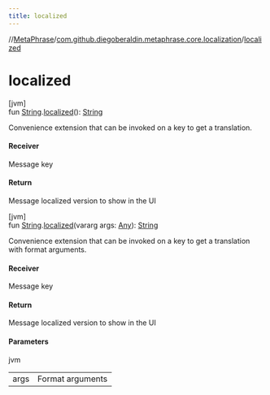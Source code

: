 ```yaml
---
title: localized
---
```

//[MetaPhrase](../../index.html)/[com.github.diegoberaldin.metaphrase.core.localization](index.html)/[localized](localized.html)



# localized



[jvm]\
fun [String](https://kotlinlang.org/api/latest/jvm/stdlib/kotlin/-string/index.html).[localized](localized.html)(): [String](https://kotlinlang.org/api/latest/jvm/stdlib/kotlin/-string/index.html)



Convenience extension that can be invoked on a key to get a translation.



#### Receiver



Message key



#### Return



Message localized version to show in the UI





[jvm]\
fun [String](https://kotlinlang.org/api/latest/jvm/stdlib/kotlin/-string/index.html).[localized](localized.html)(vararg args: [Any](https://kotlinlang.org/api/latest/jvm/stdlib/kotlin/-any/index.html)): [String](https://kotlinlang.org/api/latest/jvm/stdlib/kotlin/-string/index.html)



Convenience extension that can be invoked on a key to get a translation with format arguments.



#### Receiver



Message key



#### Return



Message localized version to show in the UI



#### Parameters


jvm

| | |
|---|---|
| args | Format arguments |




